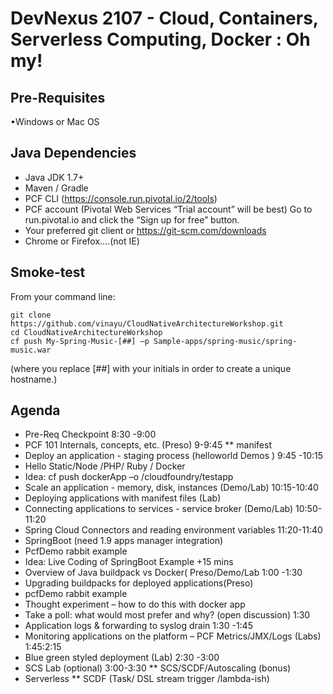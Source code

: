 # DevNexus 2107 - Cloud, Containers, Serverless Computing, Docker : Oh my!

## Pre-Requisites
•Windows or Mac OS

## Java Dependencies
* Java JDK 1.7+
* Maven / Gradle
* PCF CLI (https://console.run.pivotal.io/2/tools)
* PCF account (Pivotal Web Services “Trial account” will be best)
	Go to run.pivotal.io and click the “Sign up for free” button.
* Your preferred git client or https://git-scm.com/downloads
* Chrome or Firefox….(not IE)

## Smoke-test
From your command line:
```
git clone https://github.com/vinayu/CloudNativeArchitectureWorkshop.git
cd CloudNativeArchitectureWorkshop
cf push My-Spring-Music-[##] –p Sample-apps/spring-music/spring-music.war
```
(where you replace [##] with your initials in order to create a unique hostname.)
###

## Agenda
* Pre-Req Checkpoint 8:30 -9:00
* PCF 101 Internals, concepts, etc. (Preso) 9-9:45
** manifest
* Deploy an application - staging process (helloworld Demos  ) 9:45 -10:15
* Hello Static/Node /PHP/ Ruby / Docker
* Idea: cf push dockerApp –o /cloudfoundry/testapp
* Scale an application - memory, disk, instances (Demo/Lab) 10:15-10:40
* Deploying applications with manifest files (Lab) 
* Connecting applications to services - service broker (Demo/Lab) 10:50-11:20
* Spring Cloud Connectors and reading environment variables 11:20-11:40
* SpringBoot  (need 1.9 apps manager integration) 
* PcfDemo rabbit example
* Idea: Live Coding of SpringBoot Example +15 mins
* Overview of Java buildpack vs Docker( Preso/Demo/Lab 1:00 -1:30
* Upgrading buildpacks for deployed applications(Preso)
* pcfDemo rabbit example
* Thought experiment – how to do this with docker app
* Take a poll: what would most prefer and why? (open discussion) 1:30
* Application logs & forwarding to syslog drain 1:30 -1:45
* Monitoring applications on the platform – PCF Metrics/JMX/Logs (Labs) 1:45:2:15
* Blue green styled deployment (Lab)  2:30 -3:00
* SCS Lab (optional) 3:00-3:30
** SCS/SCDF/Autoscaling (bonus)
* Serverless
** SCDF (Task/ DSL stream trigger /lambda-ish)
